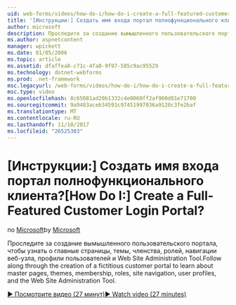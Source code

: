 ```yaml
---
uid: web-forms/videos/how-do-i/how-do-i-create-a-full-featured-customer-login-portal
title: '[Инструкции:] Создать имя входа портал полнофункционального клиента? | Документы Майкрософт'
author: microsoft
description: Проследите за создание вымышленного пользовательского портала, чтобы узнать о главные страницы, темы, членства, ролей, навигации веб-узла, профили пользователей и...
ms.author: aspnetcontent
manager: wpickett
ms.date: 01/05/2006
ms.topic: article
ms.assetid: dfaffea8-c71c-4fa0-9f97-585c9ac95529
ms.technology: dotnet-webforms
ms.prod: .net-framework
msc.legacyurl: /web-forms/videos/how-do-i/how-do-i-create-a-full-featured-customer-login-portal
msc.type: video
ms.openlocfilehash: 8c65081ad20b1332c4e0060ff2af900d01e71700
ms.sourcegitcommit: 9a9483aceb34591c97451997036a9120c3fe2baf
ms.translationtype: MT
ms.contentlocale: ru-RU
ms.lasthandoff: 11/10/2017
ms.locfileid: "26525303"
---
```

<a name="how-do-i-create-a-full-featured-customer-login-portal"></a><span data-ttu-id="eda81-104">[Инструкции:] Создать имя входа портал полнофункционального клиента?</span><span class="sxs-lookup"><span data-stu-id="eda81-104">[How Do I:] Create a Full-Featured Customer Login Portal?</span></span>
====================
<span data-ttu-id="eda81-105">по [Microsoft](https://github.com/microsoft)</span><span class="sxs-lookup"><span data-stu-id="eda81-105">by [Microsoft](https://github.com/microsoft)</span></span>

<span data-ttu-id="eda81-106">Проследите за создание вымышленного пользовательского портала, чтобы узнать о главные страницы, темы, членства, ролей, навигации веб-узла, профили пользователей и Web Site Administration Tool.</span><span class="sxs-lookup"><span data-stu-id="eda81-106">Follow along through the creation of a fictitious customer portal to learn about master pages, themes, membership, roles, site navigation, user profiles, and the Web Site Administration Tool.</span></span>

[<span data-ttu-id="eda81-107">&#9654; Посмотрите видео (27 минут)</span><span class="sxs-lookup"><span data-stu-id="eda81-107">&#9654; Watch video (27 minutes)</span></span>](https://channel9.msdn.com/Blogs/ASP-NET-Site-Videos/how-do-i-create-a-full-featured-customer-login-portal)
